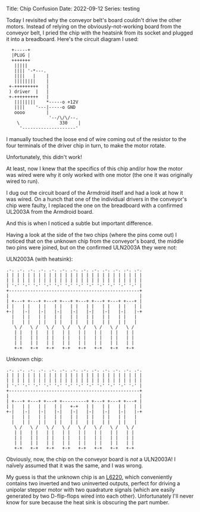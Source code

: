 Title: Chip Confusion
Date: 2022-09-12
Series: testing

Today I revisited why the conveyor belt's board couldn't drive the other motors. Instead of relying on the obviously-not-working board from the conveyor belt, I pried the chip with the heatsink from its socket and plugged it into a breadboard. Here's the circuit diagram I used:

```kroki
  +-----+
  |PLUG |
  +++++++
   |||||
   |||| '-*---.
   ||||   |    |
   ||||||||    |
 +-+++++++++   |
 ) driver  |   |
 +-+++++++++   |
   ||||||||    *-----o +12V
   ||||    '---|-----o GND
   oooo        |
                '--/\/\/--.
    \               330    |
     '--------------------'
```

I manually touched the loose end of wire coming out of the resistor to the four terminals of the driver chip in turn, to make the motor rotate.

Unfortunately, this didn't work!

At least, now I knew that the specifics of this chip and/or how the motor was wired were why it only worked with one motor (the one it was originally wired to run).

I dug out the circuit board of the Armdroid itself and had a look at how it was wired. On a hunch that one of the individual drivers in the conveyor's chip were faulty, I replaced the one on the breadboard with a confirmed UL2003A from the Armdroid board.

And this is when I noticed a subtle but important difference.

Having a look at the side of the two chips (where the pins come out) I noticed that on the unknown chip from the conveyor's board, the middle two pins were joined, but on the confirmed ULN2003A they were not:

ULN2003A (with heatsink):

```kroki
.-. .-. .-. .-. .-. .-. .-. .-. .-. .-. .-. .-. .-. 
| | | | | | | | | | | | | | | | | | | | | | | | | |
| | | | | | | | | | | | | | | | | | | | | | | | | | 
| '-' '-' '-' '-' '-' '-' '-' '-' '-' '-' '-' '-' |
+-------------------------------------------------+
|                                                 |
| +---+ +---+ +---+ +---+ +---+ +---+ +---+ +---+ |
| |   | |   | |   | |   | |   | |   | |   | |   | |
+-|   |-|   |-|   |-|   |-|   |-|   |-|   |-|   |-+
  |   | |   | |   | |   | |   | |   | |   | |   | 
  |   | |   | |   | |   | |   | |   | |   | |   | 
   \ /   \ /   \ /   \ /   \ /   \ /   \ /   \ /  
   | |   | |   | |   | |   | |   | |   | |   | |  
   | |   | |   | |   | |   | |   | |   | |   | |  
   | |   | |   | |   | |   | |   | |   | |   | |  
   +-+   +-+   +-+   +-+   +-+   +-+   +-+   +-+  
```

Unknown chip:

```kroki
.-. .-. .-. .-. .-. .-. .-. .-. .-. .-. .-. .-. .-. 
| | | | | | | | | | | | | | | | | | | | | | | | | |
| | | | | | | | | | | | | | | | | | | | | | | | | | 
| '-' '-' '-' '-' '-' '-' '-' '-' '-' '-' '-' '-' |
+-------------------------------------------------+
|                                                 |
| +---+ +---+ +---+ +---------+ +---+ +---+ +---+ |
| |   | |   | |   | |   +-+   | |   | |   | |   | |
+-|   |-|   |-|   |-|   |-|   |-|   |-|   |-|   |-+
  |   | |   | |   | |   | |   | |   | |   | |   | 
  |   | |   | |   | |   | |   | |   | |   | |   | 
   \ /   \ /   \ /   \ /   \ /   \ /   \ /   \ /  
   | |   | |   | |   | |   | |   | |   | |   | |  
   | |   | |   | |   | |   | |   | |   | |   | |  
   | |   | |   | |   | |   | |   | |   | |   | |  
   +-+   +-+   +-+   +-+   +-+   +-+   +-+   +-+  
```

Obviously, now, the chip on the conveyor board is *not* a ULN2003A! I na&iuml;vely assumed that it was the same, and I was wrong.

My guess is that the unknown chip is an [L6220](armdroid/info/resources/datasheets/L6220-darlington-switches.pdf), which conveniently contains two inverted and two uninverted outputs, perfect for driving a unipolar stepper motor with two quadrature signals (which are easily generated by two D-flip-flops wired into each other). Unfortunately I'll never know for sure because the heat sink is obscuring the part number.
